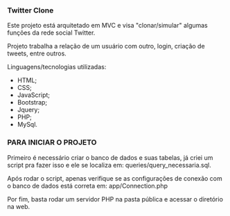 ### Twitter Clone

Este projeto está arquitetado em MVC e visa "clonar/simular" algumas funções da rede social Twitter.

Projeto trabalha a relação de um usuário com outro, login, criação de tweets, entre outros.

Linguagens/tecnologias utilizadas:
- HTML;
- CSS;
- JavaScript;
- Bootstrap;
- Jquery;
- PHP;
- MySql.

### PARA INICIAR O PROJETO

Primeiro é necessário criar o banco de dados e suas tabelas, já criei um script pra fazer isso e ele se localiza em: queries/query_necessaria.sql.

Após rodar o script, apenas verifique se as configurações de conexão com o banco de dados está correta em: app/Connection.php

Por fim, basta rodar um servidor PHP na pasta pública e acessar o diretório na web.